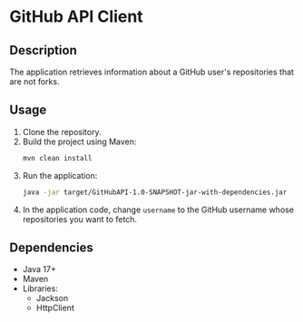 # GitHub API Client

## Description
The application retrieves information about a GitHub user's repositories that are not forks.

## Usage
1. Clone the repository.
2. Build the project using Maven:
    ```sh
    mvn clean install
    ```
3. Run the application:
    ```sh
    java -jar target/GitHubAPI-1.0-SNAPSHOT-jar-with-dependencies.jar

    ```
4. In the application code, change `username` to the GitHub username whose repositories you want to fetch.

## Dependencies
- Java 17+
- Maven
- Libraries:
  - Jackson
  - HttpClient
